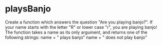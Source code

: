 # playsBanjo
Create a function which answers the question "Are you playing banjo?". If your name starts with the letter "R" or lower case "r", you are playing banjo!  The function takes a name as its only argument, and returns one of the following strings:  name + " plays banjo"  name + " does not play banjo"
